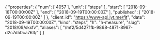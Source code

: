 {
  "properties": {
    "num": [
      4057
    ],
    "unit": [
      "steps"
    ],
    "start": [
      "2018-09-18T00:00:00Z"
    ],
    "end": [
      "2018-09-19T00:00:00Z"
    ],
    "published": [
      "2018-09-19T00:00:00Z"
    ]
  },
  "client_id": "https://www-api.jvt.me/fit",
  "date": "2018-09-19T00:00:00Z",
  "kind": "steps",
  "h": "h-measure",
  "slug": "2018/09/skxfv",
  "aliases": [
    "/mf2/5d4271fb-9868-4871-8967-d2c7d50ca763/"
  ]
}
